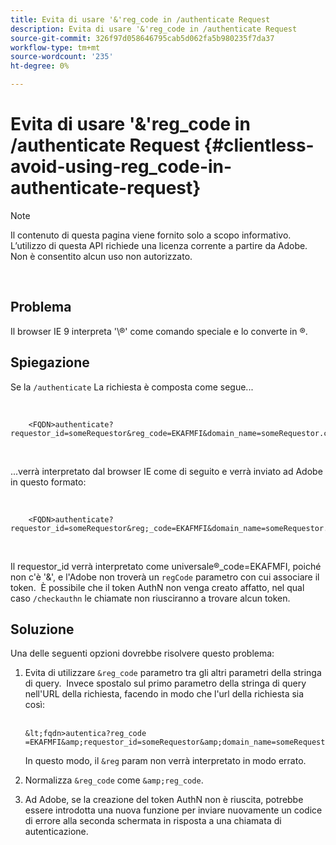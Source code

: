 ```yaml
---
title: Evita di usare '&'reg_code in /authenticate Request
description: Evita di usare '&'reg_code in /authenticate Request
source-git-commit: 326f97d058646795cab5d062fa5b980235f7da37
workflow-type: tm+mt
source-wordcount: '235'
ht-degree: 0%

---
```



# Evita di usare &#39;&amp;&#39;reg_code in /authenticate Request {#clientless-avoid-using-reg_code-in-authenticate-request}

>[!NOTE]
>
>Il contenuto di questa pagina viene fornito solo a scopo informativo. L’utilizzo di questa API richiede una licenza corrente a partire da Adobe. Non è consentito alcun uso non autorizzato.

</br>



## Problema

Il browser IE 9 interpreta &#39;\®&#39; come comando speciale e lo converte in ®. 

## Spiegazione

Se la `/authenticate` La richiesta è composta come segue...

 

```
    <FQDN>authenticate? requestor_id=someRequestor&reg_code=EKAFMFI&domain_name=someRequestor.com&noflash=true&mso_id=someMvpd&redirect_url=someRequestor.redirect.url.html
```
 

...verrà interpretato dal browser IE come di seguito e verrà inviato ad Adobe in questo formato:

 

```
    <FQDN>authenticate?requestor_id=someRequestor&reg;_code=EKAFMFI&domain_name=someRequestor.com&noflash=true&mso_id=someMvpd&redirect_url=someRequestor.redirect.url.html
```
 

Il requestor\_id verrà interpretato come universale®\_code=EKAFMFI, poiché non c&#39;è &#39;&amp;&#39;, e l&#39;Adobe non troverà un `regCode` parametro con cui associare il token.  È possibile che il token AuthN non venga creato affatto, nel qual caso `/checkauthn` le chiamate non riusciranno a trovare alcun token.



## Soluzione

Una delle seguenti opzioni dovrebbe risolvere questo problema:

1. Evita di utilizzare `&reg_code` parametro tra gli altri parametri della stringa di query.  Invece spostalo sul primo parametro della stringa di query nell&#39;URL della richiesta, facendo in modo che l&#39;url della richiesta sia così:\
    

       &lt;fqdn>autentica?reg_code =EKAFMFI&amp;requestor_id=someRequestor&amp;domain_name=someRequestor.com&amp;noflash=true&amp;mso_id=someMvpd&amp;redirect_url=someRequestor.redirect.url.html
   

   In questo modo, il `&reg` param non verrà interpretato in modo errato.

1. Normalizza `&reg_code` come `&amp;reg_code`.

1. Ad Adobe, se la creazione del token AuthN non è riuscita, potrebbe essere introdotta una nuova funzione per inviare nuovamente un codice di errore alla seconda schermata in risposta a una chiamata di autenticazione.

